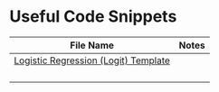 # Useful Code Snippets


| File Name                                                                               | Notes        
| ------------------------------------------------------------------------------------------ |:-------------------------------------:|
| [Logistic Regression (Logit) Template](https://github.com/djs-djs/sql/blob/main/Music%20Sales%20Project.sql)|                                       |
|                                                                                            |      |
|                                                                                            |      |
|                                                                                            |      |
|                                                                                            |      |


